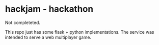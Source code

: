 hackjam - hackathon
=======

Not completeted. 

This repo just has some flask + python implementations. 
The service was intended to serve a web multiplayer game. 

